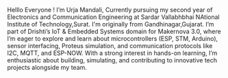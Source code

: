 Helllo Everyone !
I’m Urja Mandali,
Currently pursuing my second year of Electronics and Communication Engineering at Sardar Vallabhbhai NAtional Institute of Technology,Surat.
I'm originally from Gandhinagar,Gujarat.
I’m part of Drishti’s IoT & Embedded Systems domain for Makernova 3.0, 
where I’m eager to explore and learn about microcontrollers (ESP, STM, Arduino), sensor interfacing, Proteus simulation, and communication protocols like I2C, MQTT, and ESP-NOW.
With a strong interest in hands-on learning, I’m enthusiastic about building, simulating, and contributing to innovative tech projects alongside my team.
